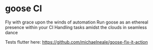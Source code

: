 # goose CI

Fly with grace upon the winds of automation
Run goose as an ethereal presence within your CI
Handling tasks amidst the clouds in seamless dance

Tests flutter here: https://github.com/michaelneale/goose-fix-it-action

